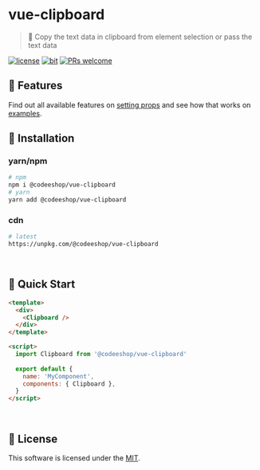 # vue-clipboard

> 🚥 Copy the text data in clipboard from element selection or pass the text data 

[![license](https://img.shields.io/badge/license-MIT-green)](https://github.com/codeeshop-oc/vue-clipboard/blob/main/LICENSE)
[![bit](https://img.shields.io/badge/components-1-yellowgreen)](https://github.com/codeeshop-oc/vue-clipboard/blob/main/src/Clipboard.vue)
[![PRs welcome](https://img.shields.io/badge/PRs-welcome-ff69b4.svg)](https://github.com/codeeshop-oc/vue-clipboard/issues?&q=is%3Aissue+is%3Aopen)

## 🎨 Features

Find out all available features on [setting props](https://github.com/codeeshop-oc/vue-clipboard/blob/main/docs/API.md#props) and see how that works on [examples](https://codeeshop-oc.github.io/vue-clipboard/).


## 🚚 Installation

### yarn/npm

```bash
# npm
npm i @codeeshop/vue-clipboard
# yarn
yarn add @codeeshop/vue-clipboard
```

### cdn

```bash
# latest
https://unpkg.com/@codeeshop/vue-clipboard
```

<br/>

## 🚀 Quick Start

```html
<template>
  <div>
    <Clipboard />
  </div>
</template>

<script>
  import Clipboard from '@codeeshop/vue-clipboard'
  
  export default {
    name: 'MyComponent',
    components: { Clipboard },
  }
</script>
```

<br/>

## 🔖 License

This software is licensed under the [MIT](https://github.com/codeeshop-oc/vue-clipboard/blob/main/LICENSE).
